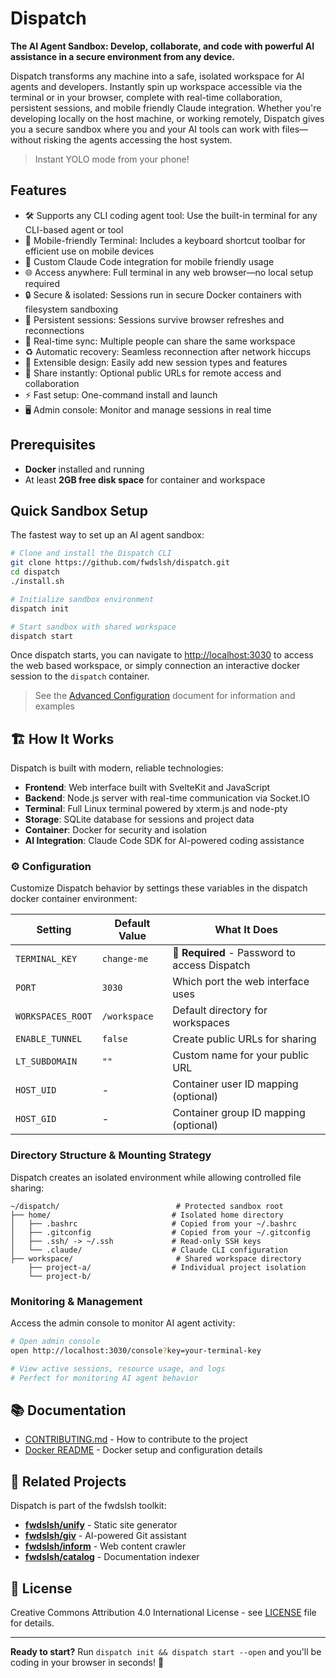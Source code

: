 # Dispatch

**The AI Agent Sandbox: Develop, collaborate, and code with powerful AI assistance in a secure environment from any device.**

Dispatch transforms any machine into a safe, isolated workspace for AI agents and developers. Instantly spin up workspace accessible via the terminal or in your browser, complete with real-time collaboration, persistent sessions, and mobile friendly Claude integration. Whether you're developing locally on the host machine, or working remotely, Dispatch gives you a secure sandbox where you and your AI tools can work with files—without risking the agents accessing the host system.

> Instant YOLO mode from your phone!

## Features

- 🛠️ Supports any CLI coding agent tool: Use the built-in terminal for any CLI-based agent or tool
- 📱 Mobile-friendly Terminal: Includes a keyboard shortcut toolbar for efficient use on mobile devices
- 🤖 Custom Claude Code integration for mobile friendly usage
- 🌐 Access anywhere: Full terminal in any web browser—no local setup required
- 🔒 Secure & isolated: Sessions run in secure Docker containers with filesystem sandboxing
- 💾 Persistent sessions: Sessions survive browser refreshes and reconnections
- 🔄 Real-time sync: Multiple people can share the same workspace
- ♻️ Automatic recovery: Seamless reconnection after network hiccups
- 🧩 Extensible design: Easily add new session types and features
- 🚀 Share instantly: Optional public URLs for remote access and collaboration
- ⚡ Fast setup: One-command install and launch
- 🖥️ Admin console: Monitor and manage sessions in real time

## Prerequisites

- **Docker** installed and running
- At least **2GB free disk space** for container and workspace

## Quick Sandbox Setup

The fastest way to set up an AI agent sandbox:

```bash
# Clone and install the Dispatch CLI
git clone https://github.com/fwdslsh/dispatch.git
cd dispatch
./install.sh

# Initialize sandbox environment
dispatch init

# Start sandbox with shared workspace
dispatch start
```

Once dispatch starts, you can navigate to <http://localhost:3030> to access the web based workspace, or simply connection an interactive docker session to the `dispatch` container.

> See the [Advanced Configuration](./docs/advanced-configuration.md) document for information and examples

## 🏗️ How It Works

Dispatch is built with modern, reliable technologies:

- **Frontend**: Web interface built with SvelteKit and JavaScript
- **Backend**: Node.js server with real-time communication via Socket.IO
- **Terminal**: Full Linux terminal powered by xterm.js and node-pty
- **Storage**: SQLite database for sessions and project data
- **Container**: Docker for security and isolation
- **AI Integration**: Claude Code SDK for AI-powered coding assistance

### ⚙️ Configuration

Customize Dispatch behavior by settings these variables in the dispatch docker container environment:

| Setting           | Default Value | What It Does                                  |
| ----------------- | ------------- | --------------------------------------------- |
| `TERMINAL_KEY`    | `change-me`   | **🔑 Required** - Password to access Dispatch |
| `PORT`            | `3030`        | Which port the web interface uses             |
| `WORKSPACES_ROOT` | `/workspace`  | Default directory for workspaces              |
| `ENABLE_TUNNEL`   | `false`       | Create public URLs for sharing                |
| `LT_SUBDOMAIN`    | `""`          | Custom name for your public URL               |
| `HOST_UID`        | -             | Container user ID mapping (optional)          |
| `HOST_GID`        | -             | Container group ID mapping (optional)         |

### Directory Structure & Mounting Strategy

Dispatch creates an isolated environment while allowing controlled file sharing:

```
~/dispatch/                          # Protected sandbox root
├── home/                           # Isolated home directory
│   ├── .bashrc                     # Copied from your ~/.bashrc
│   ├── .gitconfig                  # Copied from your ~/.gitconfig
│   ├── .ssh/ -> ~/.ssh             # Read-only SSH keys
│   └── .claude/                    # Claude CLI configuration
├── workspace/                       # Shared workspace directory
    ├── project-a/                  # Individual project isolation
    └── project-b/
```

### Monitoring & Management

Access the admin console to monitor AI agent activity:

```bash
# Open admin console
open http://localhost:3030/console?key=your-terminal-key

# View active sessions, resource usage, and logs
# Perfect for monitoring AI agent behavior
```

## 📚 Documentation

- [CONTRIBUTING.md](CONTRIBUTING.md) - How to contribute to the project
- [Docker README](docker/README.md) - Docker setup and configuration details

## 🔗 Related Projects

Dispatch is part of the fwdslsh toolkit:

- [**fwdslsh/unify**](https://github.com/fwdslsh/unify) - Static site generator
- [**fwdslsh/giv**](https://github.com/fwdslsh/giv) - AI-powered Git assistant
- [**fwdslsh/inform**](https://github.com/fwdslsh/inform) - Web content crawler
- [**fwdslsh/catalog**](https://github.com/fwdslsh/catalog) - Documentation indexer

## 📄 License

Creative Commons Attribution 4.0 International License - see [LICENSE](LICENSE) file for details.

---

**Ready to start?** Run `dispatch init && dispatch start --open` and you'll be coding in your browser in seconds! 🚀
